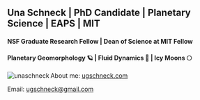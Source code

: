 ## Una Schneck | PhD Candidate | Planetary Science | EAPS | MIT 
#### NSF Graduate Research Fellow | Dean of Science at MIT Fellow 
#### Planetary Geomorphology 🪐 | Fluid Dynamics 🌊 | Icy Moons 🌕

<p><img align="left" src="https://github-readme-stats-sigma-five.vercel.app/api/top-langs?username=unaschneck&show_icons=true&locale=en&layout=compact" alt="unaschneck" /></p>

About me: [ugschneck.com](https://ugschneck.com/)

Email: ugschneck@gmail.com


